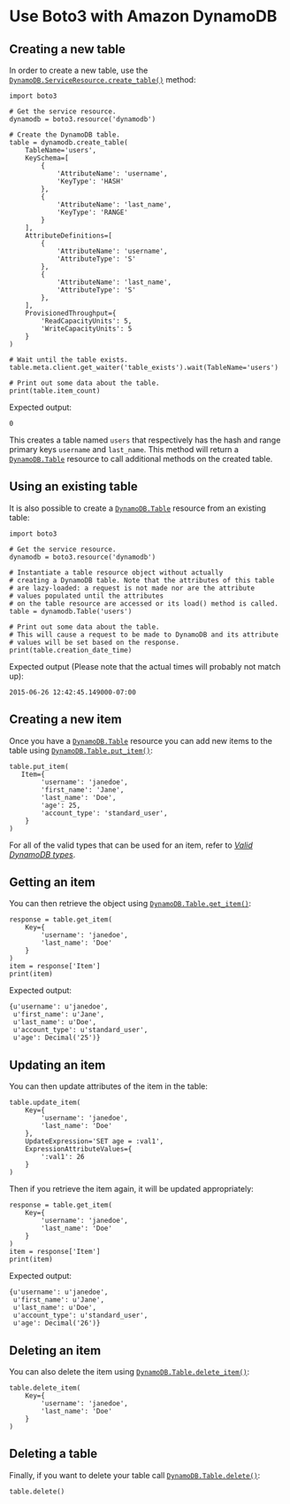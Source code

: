 # Use Boto3 with Amazon DynamoDB

Creating a new table
--------------------

In order to create a new table, use the [`DynamoDB.ServiceResource.create_table()`](https://boto3.amazonaws.com/v1/documentation/api/latest/reference/services/dynamodb.html#DynamoDB.ServiceResource.create_table "DynamoDB.ServiceResource.create_table") method:
```
import boto3

# Get the service resource.
dynamodb = boto3.resource('dynamodb')

# Create the DynamoDB table.
table = dynamodb.create_table(
    TableName='users',
    KeySchema=[
        {
            'AttributeName': 'username',
            'KeyType': 'HASH'
        },
        {
            'AttributeName': 'last_name',
            'KeyType': 'RANGE'
        }
    ],
    AttributeDefinitions=[
        {
            'AttributeName': 'username',
            'AttributeType': 'S'
        },
        {
            'AttributeName': 'last_name',
            'AttributeType': 'S'
        },
    ],
    ProvisionedThroughput={
        'ReadCapacityUnits': 5,
        'WriteCapacityUnits': 5
    }
)

# Wait until the table exists.
table.meta.client.get_waiter('table_exists').wait(TableName='users')

# Print out some data about the table.
print(table.item_count)
```
Expected output:
```
0
```
This creates a table named `users` that respectively has the hash and range primary keys `username` and `last_name`. This method will return a [`DynamoDB.Table`](https://boto3.amazonaws.com/v1/documentation/api/latest/reference/services/dynamodb.html#DynamoDB.Table "DynamoDB.Table") resource to call additional methods on the created table.

Using an existing table
-----------------------

It is also possible to create a [`DynamoDB.Table`](https://boto3.amazonaws.com/v1/documentation/api/latest/reference/services/dynamodb.html#DynamoDB.Table "DynamoDB.Table") resource from an existing table:
```
import boto3

# Get the service resource.
dynamodb = boto3.resource('dynamodb')

# Instantiate a table resource object without actually
# creating a DynamoDB table. Note that the attributes of this table
# are lazy-loaded: a request is not made nor are the attribute
# values populated until the attributes
# on the table resource are accessed or its load() method is called.
table = dynamodb.Table('users')

# Print out some data about the table.
# This will cause a request to be made to DynamoDB and its attribute
# values will be set based on the response.
print(table.creation_date_time)
```
Expected output (Please note that the actual times will probably not match up):
```
2015-06-26 12:42:45.149000-07:00
```
Creating a new item
-------------------

Once you have a [`DynamoDB.Table`](https://boto3.amazonaws.com/v1/documentation/api/latest/reference/services/dynamodb.html#DynamoDB.Table "DynamoDB.Table") resource you can add new items to the table using [`DynamoDB.Table.put_item()`](https://boto3.amazonaws.com/v1/documentation/api/latest/reference/services/dynamodb.html#DynamoDB.Table.put_item "DynamoDB.Table.put_item"):
```
table.put_item(
   Item={
        'username': 'janedoe',
        'first_name': 'Jane',
        'last_name': 'Doe',
        'age': 25,
        'account_type': 'standard_user',
    }
)
```
For all of the valid types that can be used for an item, refer to [*Valid DynamoDB types*](https://boto3.amazonaws.com/v1/documentation/api/latest/reference/customizations/dynamodb.html#ref-valid-dynamodb-types).

Getting an item
---------------

You can then retrieve the object using [`DynamoDB.Table.get_item()`](https://boto3.amazonaws.com/v1/documentation/api/latest/reference/services/dynamodb.html#DynamoDB.Table.get_item "DynamoDB.Table.get_item"):
```
response = table.get_item(
    Key={
        'username': 'janedoe',
        'last_name': 'Doe'
    }
)
item = response['Item']
print(item)
```
Expected output:
```
{u'username': u'janedoe',
 u'first_name': u'Jane',
 u'last_name': u'Doe',
 u'account_type': u'standard_user',
 u'age': Decimal('25')}
```
Updating an item
----------------

You can then update attributes of the item in the table:
```
table.update_item(
    Key={
        'username': 'janedoe',
        'last_name': 'Doe'
    },
    UpdateExpression='SET age = :val1',
    ExpressionAttributeValues={
        ':val1': 26
    }
)
```
Then if you retrieve the item again, it will be updated appropriately:
```
response = table.get_item(
    Key={
        'username': 'janedoe',
        'last_name': 'Doe'
    }
)
item = response['Item']
print(item)
```
Expected output:
```
{u'username': u'janedoe',
 u'first_name': u'Jane',
 u'last_name': u'Doe',
 u'account_type': u'standard_user',
 u'age': Decimal('26')}
```
Deleting an item
----------------

You can also delete the item using [`DynamoDB.Table.delete_item()`](https://boto3.amazonaws.com/v1/documentation/api/latest/reference/services/dynamodb.html#DynamoDB.Table.delete_item "DynamoDB.Table.delete_item"):
```
table.delete_item(
    Key={
        'username': 'janedoe',
        'last_name': 'Doe'
    }
)
```

Deleting a table
----------------

Finally, if you want to delete your table call [`DynamoDB.Table.delete()`](https://boto3.amazonaws.com/v1/documentation/api/latest/reference/services/dynamodb.html#DynamoDB.Table.delete "DynamoDB.Table.delete"):
```
table.delete()
```

